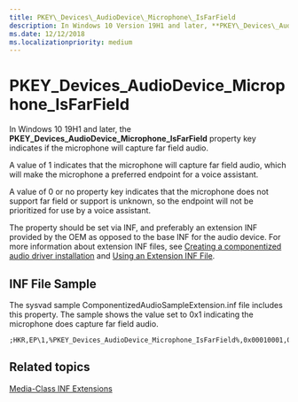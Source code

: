```yaml
---
title: PKEY\_Devices\_AudioDevice\_Microphone\_IsFarField
description: In Windows 10 Version 19H1 and later, **PKEY\_Devices\_AudioDevice\_Microphone\_IsFarField** property key identifies indicates if the microphone will capture far field audio.
ms.date: 12/12/2018
ms.localizationpriority: medium
---
```


# PKEY\_Devices\_AudioDevice\_Microphone\_IsFarField

In Windows 10 19H1 and later, the **PKEY\_Devices\_AudioDevice\_Microphone\_IsFarField** property key indicates if the microphone will capture far field audio.

A value of 1 indicates that the microphone will capture far field audio, which will make the microphone a preferred endpoint for a voice assistant. 

A value of 0 or no property key indicates that the microphone does not support far field or support is unknown, so the endpoint will not be prioritized for use by a voice assistant.

The property should be set via INF, and preferably an extension INF provided by the OEM as opposed to the base INF for the audio device. For more information about extension INF files, see [Creating a componentized audio driver installation](https://docs.microsoft.com/windows-hardware/drivers/audio/audio-universal-drivers#-creating-a-componentized-audio-driver-installation) and [Using an Extension INF File](https://docs.microsoft.com/windows-hardware/drivers/install/using-an-extension-inf-file).


## <span id="INF_File_Sample"></span><span id="inf_file_sample"></span><span id="INF_FILE_SAMPLE"></span>INF File Sample

The sysvad sample ComponentizedAudioSampleExtension.inf file includes this property. The sample shows the value set to 0x1 indicating the microphone does capture far field audio.

```inf
;HKR,EP\1,%PKEY_Devices_AudioDevice_Microphone_IsFarField%,0x00010001,0x1
```

## <span id="related_topics"></span>Related topics

[Media-Class INF Extensions](media-class-inf-extensions.md)

 

 







